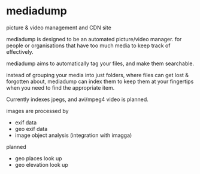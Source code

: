 mediadump
=========

picture &amp; video management and CDN site


mediadump is designed to be an automated picture/video manager. for people or organisations that have too much media to keep track of effectively.

mediadump aims to automatically tag your files, and make them searchable.

instead of grouping your media into just folders, where files can get lost & forgotten about, mediadump can index them to keep them at your fingertips when you need to find the appropriate item.

Currently indexes jpegs, and avi/mpeg4 video is planned.

images are processed by
- exif data
- geo exif data
- image object analysis (integration with imagga)

planned
- geo places look up
- geo elevation look up